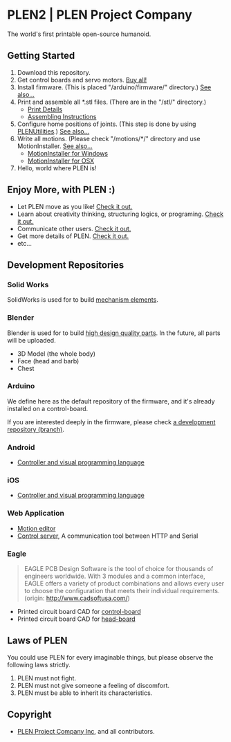PLEN2 | PLEN Project Company
================================================================================

The world's first printable open-source humanoid.


## Getting Started
1. Download this repository.
2. Get control boards and servo motors. [Buy all!](https://plen.jp/shop/)
3. Install firmware. (This is placed "/arduino/firmware/" directory.)
   [See also...](https://plen.jp/playground/wiki/tutorials/plen2/firmware)
4. Print and assemble all *.stl files. (There are in the "/stl/" directory.)
    - [Print Details](http://plen.jp/playground/wiki/specifications/index.html)
    - [Assembling Instructions](https://plen.jp/playground/wiki/tutorials/index.html)
5. Configure home positions of joints. (This step is done by using
   [PLENUtilities](https://github.com/plenprojectcompany/plen-ControlServer/releases).)
   [See also...](https://plen.jp/playground/wiki/tutorials/plen2/tune)
6. Write all motions. (Please check "/motions/*/" directory and use MotionInstaller.
   [See also...](https://plen.jp/playground/wiki/tutorials/motion_installer/simple_usage)
    - [MotionInstaller for Windows](https://github.com/plenprojectcompany/plen-MotionInstaller_Win/releases)
    - [MotionInstaller for OSX](https://github.com/plenprojectcompany/plen-MotionInstaller_OSX/releases)
7. Hello, world where PLEN is!


## Enjoy More, with PLEN :)
- Let PLEN move as you like! [Check it out.](https://plen.jp/playground/motion-editor/)
- Learn about creativity thinking, structuring logics, or programing. [Check it out.](https://plen.jp/playground/scenography/)
- Communicate other users. [Check it out.](https://plen.jp/playground/forum/)
- Get more details of PLEN. [Check it out.](https://plen.jp/playground/wiki/)
- etc...


## Development Repositories
### Solid Works
SolidWorks is used for to build [mechanism elements](https://github.com/plenprojectcompany/plen-3DModel_SolidWorks).

### Blender
Blender is used for to build [high design quality parts](https://github.com/plenprojectcompany/plen-3DModel_Blender).
In the future, all parts will be uploaded.

- 3D Model (the whole body)
- Face (head and barb)
- Chest

### Arduino
We define here as the default repository of the firmware,
and it's already installed on a control-board.

If you are interested deeply in the firmware, please check
[a development repository (branch)](https://github.com/Guvalif/plen-Firmware_Arduino/tree/v1.x).

### Android
- [Controller and visual programming language](https://github.com/plenprojectcompany/plen-Scenography_Android)

### iOS
- [Controller and visual programming language](https://github.com/plenprojectcompany/plen-Scenography_iOS)

### Web Application
- [Motion editor](https://github.com/plenprojectcompany/plen-MotionEditor_Web)
- [Control server](https://github.com/plenprojectcompany/plen-ControlServer), A communication tool between HTTP and Serial

### Eagle
> EAGLE PCB Design Software is the tool of choice for thousands of engineers worldwide.
> With 3 modules and a common interface, EAGLE offers a variety of product combinations
> and allows every user to choose the configuration that meets their individual requirements.
> (origin: http://www.cadsoftusa.com/)

- Printed circuit board CAD for [control-board](https://github.com/plenprojectcompany/plen-ControlBoard)
- Printed circuit board CAD for [head-board](https://github.com/plenprojectcompany/plen-HeadBoard)


## Laws of PLEN
You could use PLEN for every imaginable things, but please observe the following laws strictly.

1. PLEN must not fight.
2. PLEN must not give someone a feeling of discomfort.
3. PLEN must be able to inherit its characteristics.


## Copyright
- [PLEN Project Company Inc](https://plen.jp/), and all contributors.